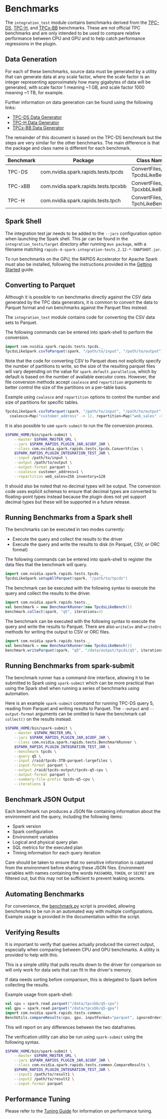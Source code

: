 # Benchmarks

The `integration_test` module contains benchmarks derived from the 
[TPC-DS](http://www.tpc.org/tpcds/), [TPC-H](http://www.tpc.org/tpch/), and 
[TPCx-BB](http://www.tpc.org/tpcx-bb/default5.asp) benchmarks. These are not official TPC 
benchmarks and are only intended to be used to compare relative performance between CPU and GPU 
and to help catch performance regressions in the plugin.

## Data Generation

For each of these benchmarks, source data must be generated by a utility that can generate data at
any scale factor, where the scale factor is an integer representing approximately how many
gigabytes of data will be generated, with scale factor 1 meaning ~1 GB, and scale factor 1000 meaning ~1 TB,
for example.

Further information on data generation can be found using the following links:

- [TPC-DS Data Generator](https://github.com/databricks/tpcds-kit)
- [TPC-H Data Generator](https://github.com/electrum/tpch-dbgen)
- [TPCx-BB Data Generator](http://www.tpc.org/tpc_documents_current_versions/current_specifications5.asp)

The remainder of this document is based on the TPC-DS benchmark but the steps are very similar for
the other benchmarks. The main difference is that the package and class name is different for each
benchmark.

| Benchmark | Package                              | Class Names                      |
|-----------|--------------------------------------|----------------------------------|
| TPC-DS    | com.nvidia.spark.rapids.tests.tpcds  | ConvertFiles, TpcdsLikeBench   |
| TPC-xBB   | com.nvidia.spark.rapids.tests.tpcxbb | ConvertFiles, TpcxbbLikeBench  |
| TPC-H     | com.nvidia.spark.rapids.tests.tpch   | ConvertFiles, TpchLikeBench    |

## Spark Shell

The integration test jar needs to be added to the `--jars` configuration option when launching the
Spark shell. This jar can be found in the `integration_tests/target` directory after running
`mvn package`, with a filename matching `rapids-4-spark-integration-tests_2.12-*-SNAPSHOT.jar`.

To run benchmarks on the GPU, the RAPIDS Accelerator for Apache Spark must also be installed,
following the instructions provided in the [Getting Started](get-started/getting-started.md) guide.

## Converting to Parquet

Although it is possible to run benchmarks directly against the CSV data generated by the TPC data 
generators, it is common to convert the data to Parquet format and run benchmarks against the 
Parquet files instead.

The `integration_test` module contains code for converting the CSV data sets to Parquet.

The following commands can be entered into spark-shell to perform the conversion.

```scala
import com.nvidia.spark.rapids.tests.tpcds._
TpcdsLikeSpark.csvToParquet(spark, "/path/to/input", "/path/to/output")
```

Note that the code for converting CSV to Parquet does not explicitly specify the number of 
partitions to write, so the size of the resulting parquet files will vary depending on the value 
for `spark.default.parallelism`, which by default is based on the number of available executor
cores. However, the file conversion methods accept `coalesce` and `repartition` arguments to
better control the size of the partitions on a per-table basis.

Example using `coalesce` and `repartition` options to control the number and size of partitions
for specific tables.

```scala
TpcdsLikeSpark.csvToParquet(spark, "/path/to/input", "/path/to/output", 
  coalesce=Map("customer_address" -> 1), repartition=Map("web_sales" -> 256))
```

It is also possible to use `spark-submit` to run the file conversion process.

```bash
$SPARK_HOME/bin/spark-submit \
    --master $SPARK_MASTER_URL \
    --jars $SPARK_RAPIDS_PLUGIN_JAR,$CUDF_JAR \
    --class com.nvidia.spark.rapids.tests.tpcds.ConvertFiles \
    $SPARK_RAPIDS_PLUGIN_INTEGRATION_TEST_JAR \
    --input /path/to/input \
    --output /path/to/output \
    --output-format parquet \
    --coalesce customer_address=1 \
    --repartition web_sales=256 inventory=128
```

It should also be noted that no decimal types will be output. The conversion code uses explicit 
schemas to ensure that decimal types are converted to floating-point types instead because the
plugin does not yet support decimal types but these will be supported in a future release.

## Running Benchmarks from a Spark shell

The benchmarks can be executed in two modes currently:

- Execute the query and collect the results to the driver
- Execute the query and write the results to disk (in Parquet, CSV, or ORC format)

The following commands can be entered into spark-shell to register the data files that the 
benchmark will query.

```scala
import com.nvidia.spark.rapids.tests.tpcds._
TpcdsLikeSpark.setupAllParquet(spark, "/path/to/tpcds")
```

The benchmark can be executed with the following syntax to execute the query and collect the 
results to the driver.

```scala
import com.nvidia.spark.rapids.tests._
val benchmark = new BenchmarkRunner(new TpcdsLikeBench())
benchmark.collect(spark, "q5", iterations=3)
```

The benchmark can be executed with the following syntax to execute the query and write the results 
to Parquet. There are also `writeCsv` and `writeOrc` methods for writing the output to CSV or ORC 
files.

```scala
import com.nvidia.spark.rapids.tests._
val benchmark = new BenchmarkRunner(new TpcdsLikeBench())
benchmark.writeParquet(spark, "q5", "/data/output/tpcds/q5", iterations=3)
```

## Running Benchmarks from spark-submit

The benchmark runner has a command-line interface, allowing it to be submitted 
to Spark using `spark-submit` which can be more practical than using the Spark shell when 
running a series of benchmarks using automation.

Here is an example `spark-submit` command for running TPC-DS query 5, reading from Parquet and 
writing results to Parquet. The `--output` and `--output-format` arguments can be omitted to 
have the benchmark call `collect()` on the results instead. 

```bash
$SPARK_HOME/bin/spark-submit \
    --master $SPARK_MASTER_URL \
    --jars $SPARK_RAPIDS_PLUGIN_JAR,$CUDF_JAR \
    --class com.nvidia.spark.rapids.tests.BenchmarkRunner \
    $SPARK_RAPIDS_PLUGIN_INTEGRATION_TEST_JAR \
    --benchmark tpcds \
    --query q5 \
    --input /raid/tpcds-3TB-parquet-largefiles \
    --input-format parquet \
    --output /raid/tpcds-output/tpcds-q5-cpu \
    --output-format parquet \
    --summary-file-prefix tpcds-q5-cpu \
    --iterations 1
```

## Benchmark JSON Output

Each benchmark run produces a JSON file containing information about the environment and the query, 
including the following items:

- Spark version
- Spark configuration
- Environment variables
- Logical and physical query plan
- SQL metrics for the executed plan
- Timing information for each query iteration

Care should be taken to ensure that no sensitive information is captured from the environment 
before sharing these JSON files. Environment variables with names containing the words `PASSWORD`, 
`TOKEN`, or `SECRET` are filtered out, but this may not be sufficient to prevent leaking secrets.

## Automating Benchmarks

For convenience, the [benchmark.py](../integration_tests/src/main/python/benchmark.py) script is
provided, allowing benchmarks to be run in an automated way with multiple configurations. Example
usage is provided in the documentation within the script.

## Verifying Results

It is important to verify that queries actually produced the correct output, especially when 
comparing between CPU and GPU benchmarks. A utility is provided to help with this.

This is a simple utility that pulls results down to the driver for comparison so will only work for 
data sets that can fit in the  driver's memory. 

If data needs sorting before comparison, this is delegated to Spark before collecting the results.

Example usage from spark-shell:

```scala
val cpu = spark.read.parquet("/data/tpcxbb/q5-cpu")
val gpu = spark.read.parquet("/data/tpcxbb/q5-gpu")
import com.nvidia.spark.rapids.tests.common._
BenchUtils.compareResults(cpu, gpu, inputFormat="parquet", ignoreOrdering=true, epsilon=0.0001)
```

This will report on any differences between the two dataframes.

The verification utility can also be run using `spark-submit` using the following syntax.

```bash
$SPARK_HOME/bin/spark-submit \
    --master $SPARK_MASTER_URL \
    --jars $SPARK_RAPIDS_PLUGIN_JAR,$CUDF_JAR \
    --class com.nvidia.spark.rapids.tests.common.CompareResults \
    $SPARK_RAPIDS_PLUGIN_INTEGRATION_TEST_JAR \
    --input1 /path/to/result1 \
    --input2 /path/to/result2 \
    --input-format parquet
```

## Performance Tuning

Please refer to the [Tuning Guide](tuning-guide.md) for information on performance tuning.
